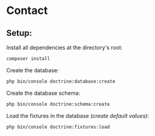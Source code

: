 # Contact

## Setup:
Install all dependencies at the directory's root:
```bash
composer install
```

Create the database:
```bash
php bin/console doctrine:database:create
```

Create the database schema:
```bash
php bin/console doctrine:schema:create
```

Load the fixtures in the database _(create default values)_:
```bash
php bin/console doctrine:fixtures:load
```
